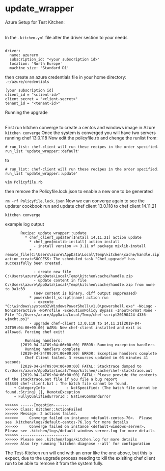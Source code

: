 # update_wrapper

Azure Setup for Test Kitchen:
######
In the `.kitchen.yml` file alter the driver section to your needs

```

driver:
  name: azurerm
  subscription_id: "<your subscription id>"
  location: 'North Europe'
  machine_size: 'Standard_D1'
```

then create an azure credentials file in your home directory:
`.~/azure/credentials`

```
[your subscription id]
client_id = "<client-id>"
client_secret = "<client-secret>"
tenant_id = "<tenant-id>"
```


Running the upgrade
######
First run kitchen converge to create a centos and windows image in Azure
`kitchen converge`
Once the system is converged you will have two servers running chef 13.0.118
Now edit the policyfile.rb and chenge the runlist from:
```
# run_list: chef-client will run these recipes in the order specified.
run_list 'update_wrapper::default'
```
to

```
# run_list: chef-client will run these recipes in the order specified.
run_list 'update_wrapper::update'
```
`vim Policyfile.rb`

then remove the Policyfile.lock.json to enable a new one to be generated

`rm -rf Policyfile.lock.json`
Now we can converge again to see the updater cookbook run and update chef client 13.0.118 to chef client 14.11.21

`kitchen converge`

example log output
```
       Recipe: update_wrapper::update
         * chef_client_updater[Install 14.11.21] action update
           * chef_gem[mixlib-install] action install
             - install version ~> 3.11 of package mixlib-install
           * remote_file[C:\Users\azure\AppData\Local\Temp\kitchen\cache/handle.zip] action createSUCCESS: The scheduled task "Chef_upgrade" has successfully been created.
       
             - create new file C:\Users\azure\AppData\Local\Temp\kitchen\cache/handle.zip
             - update content in file C:\Users\azure\AppData\Local\Temp\kitchen\cache/handle.zip from none to 9a1c33
             (new content is binary, diff output suppressed)
           * powershell_script[name] action run
             - execute "C:\windows\system32\WindowsPowerShell\v1.0\powershell.exe" -NoLogo -NonInteractive -NoProfile -ExecutionPolicy Bypass -InputFormat None -File "C:/Users/azure/AppData/Local/Temp/chef-script20190424-4336-wjmxht.ps1"
           - upgrade chef-client 13.0.118 to 14.11.21[2019-04-24T09:04:06+00:00] WARN: New chef-client installed and exit is allowed. Forcing chef exit!
       
         Running handlers:
       [2019-04-24T09:04:06+00:00] ERROR: Running exception handlers
         Running handlers complete
       [2019-04-24T09:04:06+00:00] ERROR: Exception handlers complete
         Chef Client failed. 3 resources updated in 03 minutes 41 seconds
       [2019-04-24T09:04:06+00:00] FATAL: Stacktrace dumped to C:/Users/azure/AppData/Local/Temp/kitchen/cache/chef-stacktrace.out
       [2019-04-24T09:04:06+00:00] FATAL: Please provide the contents of the stacktrace.out file if you file a bug report
$$$$$$ chef-client.bat : The batch file cannot be found.
    + CategoryInfo          : NotSpecified: (The batch file cannot be found.:String) [], RemoteException
    + FullyQualifiedErrorId : NativeCommandError

>>>>>> ------Exception-------
>>>>>> Class: Kitchen::ActionFailed
>>>>>> Message: 2 actions failed.
>>>>>>     Converge failed on instance <default-centos-76>.  Please see .kitchen/logs/default-centos-76.log for more details
>>>>>>     Converge failed on instance <default-windows-server>.  Please see .kitchen/logs/default-windows-server.log for more details
>>>>>> ----------------------
>>>>>> Please see .kitchen/logs/kitchen.log for more details
>>>>>> Also try running `kitchen diagnose --all` for configuration
```
The Test-Kitchen run will end with an error like the one above, but this is expect, due to the upgrade process needing to kill the exisiting chef client run to be able to remove it from the system fully.

